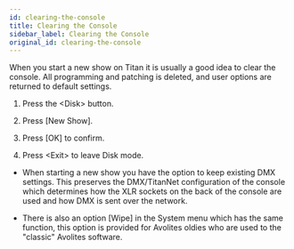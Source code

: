 ```yaml
---
id: clearing-the-console
title: Clearing the Console
sidebar_label: Clearing the Console
original_id: clearing-the-console
---
```


When you start a new show on Titan it is usually a good idea to clear
the console. All programming and patching is deleted, and user options
are returned to default settings.

1. Press the \<Disk\> button.

2. Press \[New Show\].

3. Press \[OK\] to confirm.

4. Press \<Exit\> to leave Disk mode.

-   When starting a new show you have the option to keep existing DMX
    settings. This preserves the DMX/TitanNet configuration of the
    console which determines how the XLR sockets on the back of the
    console are used and how DMX is sent over the network.

-   There is also an option \[Wipe\] in the System menu which has the
    same function, this option is provided for Avolites oldies who are
    used to the "classic" Avolites software.
